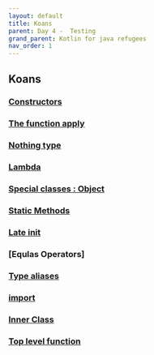 ```yaml
---
layout: default
title: Koans
parent: Day 4 -  Testing
grand_parent: Kotlin for java refugees
nav_order: 1
---
```


## Koans
### [Constructors](https://kotlinlang.org/docs/classes.html#constructors)

### [The function apply](https://play.kotlinlang.org/koans/Builders/The%20function%20apply/Task.kt)

### [Nothing type](https://play.kotlinlang.org/koans/Introduction/Nothing%20type/Task.kt)

### [Lambda](https://play.kotlinlang.org/koans/Introduction/Lambdas/Task.kt)

### [Special classes : Object](https://play.kotlinlang.org/byExample/03_special_classes/04_Object)

### [Static Methods](https://kotlinlang.org/docs/java-to-kotlin-interop.html#static-methods)

### [Late init](https://kotlinlang.org/docs/properties.html#late-initialized-properties-and-variables)

### [Equlas Operators]

### [Type aliases](https://kotlinlang.org/docs/type-aliases.html)

### [import](https://kotlinlang.org/docs/packages.html#imports)

### [Inner Class](https://kotlinlang.org/docs/nested-classes.html#inner-classes)

### [Top level function](https://kotlinlang.org/docs/functions.html#function-scope) 
